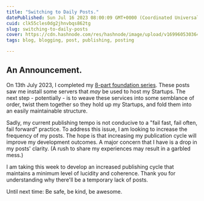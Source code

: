 ```yaml
---
title: "Switching to Daily Posts."
datePublished: Sun Jul 16 2023 08:00:09 GMT+0000 (Coordinated Universal Time)
cuid: clk55cles0dg2jhnvbqs862tg
slug: switching-to-daily-posts
cover: https://cdn.hashnode.com/res/hashnode/image/upload/v1699605303641/f89435e2-96d4-49b6-aab3-10b999fb1fb2.png
tags: blog, blogging, post, publishing, posting

---
```


## An Announcement.

On 13th July 2023, I completed my [8-part foundation series](https://solodev.app/series/foundation). These posts saw me install some servers that *may* be used to host my Startups. The next step - potentially - is to weave these services into some semblance of order, twist them together so they hold up my Startups, and fold them into an easily maintainable structure.

Sadly, my current publishing tempo is not conducive to a "fail fast, fail often, fail forward" practice. To address this issue, I am looking to increase the frequency of my posts. The hope is that increasing my publication cycle will improve my development outcomes. A major concern that I have is a drop in my posts' clarity. (A rush to share my experiences may result in a garbled mess.)

I am taking this week to develop an increased publishing cycle that maintains a minimum level of lucidity and coherence. Thank you for understanding why there'll be a temporary lack of posts.

Until next time: Be safe, be kind, be awesome.